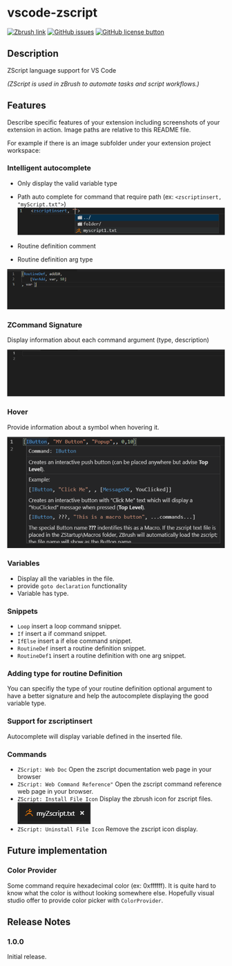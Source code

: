 # vscode-zscript

[![Zbrush link](https://img.shields.io/badge/ZBrush-ZScript-orange.svg)](http://docs.pixologic.com/user-guide/customizing-zbrush/zscripting/)
[![GitHub issues](https://img.shields.io/github/issues/JonasOuellet/vscode-zscript.svg)](https://github.com/JonasOuellet/vscode-zscript/issues)
[![GitHub license button](https://img.shields.io/github/license/JonasOuellet/vscode-zscript.svg)](https://github.com/JonasOuellet/vscode-zscript/blob/master/LICENSE)

## Description

ZScript language support for VS Code

*(ZScript is used in zBrush to automate tasks and script workflows.)*


## Features

Describe specific features of your extension including screenshots of your extension in action. Image paths are relative to this README file.

For example if there is an image subfolder under your extension project workspace:

### Intelligent autocomplete

* Only display the valid variable type
* Path auto complete for command that require path (ex: `<zscriptinsert, "myScript.txt">`)
![zscriptinsert_auto](https://raw.githubusercontent.com/JonasOuellet/vscode-zscript/master/images/zscriptinsert_auto.png)
* Routine definition comment

* Routine definition arg type

![routine_auto](https://raw.githubusercontent.com/JonasOuellet/vscode-zscript/master/images/routine_auto.gif)


### ZCommand Signature

Display information about each command argument (type, description)

![signature](https://raw.githubusercontent.com/JonasOuellet/vscode-zscript/master/images/signature.gif)

### Hover

Provide information about a symbol when hovering it.

![hover](https://raw.githubusercontent.com/JonasOuellet/vscode-zscript/master/images/hover.png)



### Variables 

* Display all the variables in the file.
* provide `goto declaration` functionality
* Variable has type.

### Snippets

* `Loop` insert a loop command snippet.
* `If` insert a if command snippet.
* `IfElse` insert a if else command snippet.
* `RoutineDef` insert a routine definition snippet.
* `RoutineDef1` insert a routine definition with one arg snippet.

### Adding type for routine Definition

You can specifiy the type of your routine definition optional argument to have a better signature and help the autocomplete displaying the good variable type.

### Support for zscriptinsert

Autocomplete will display variable defined in the inserted file.

### Commands

* `ZScript: Web Doc` Open the zscript documentation web page in your browser
* `ZScript: Web Command Reference"` Open the zscript command reference web page in your browser.
* `ZScript: Install File Icon` Display the zbrush icon for zscript files.![zscript_file_icon](https://raw.githubusercontent.com/JonasOuellet/vscode-zscript/master/images/zscript_file_icon.png)
* `ZScript: Uninstall File Icon` Remove the zscript icon display.


## Future implementation

### Color Provider

Some command require hexadecimal color (ex: 0xffffff). It is quite hard to know what the color is without looking somewhere else. Hopefully visual studio offer to provide color picker with `ColorProvider`.

## Release Notes

### 1.0.0

Initial release.
